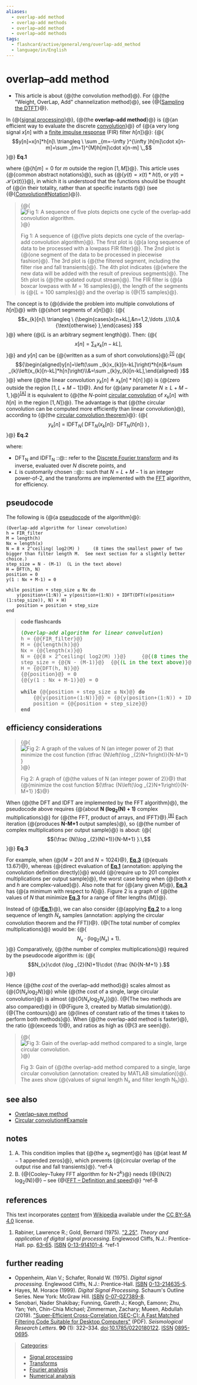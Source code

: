 ```yaml
---
aliases:
  - overlap-add method
  - overlap-add methods
  - overlap–add method
  - overlap–add methods
tags:
  - flashcard/active/general/eng/overlap-add_method
  - language/in/English
---
```


# overlap–add method

- This article is about {@{the convolution method}@}. For {@{the "Weight, OverLap, Add" channelization method}@}, see {@{[Sampling the DTFT](discrete-time%20Fourier%20transform.md#sampling%20the%20DTFT)}@}. <!--SR:!2025-09-24,69,328!2025-10-01,75,328!2025-09-30,74,328-->

In {@{[signal processing](signal%20processing.md)}@}, {@{the __overlap–add method__}@} is {@{an efficient way to evaluate the discrete [convolution](convolution.md)}@} of {@{a very long signal $x[n]$ with a [finite impulse response](finite%20impulse%20response.md) \(FIR\) filter $h[n]$}@}: {@{$$y[n]=x[n]*h[n]\ \triangleq \ \sum _{m=-\infty }^{\infty }h[m]\cdot x[n-m]=\sum _{m=1}^{M}h[m]\cdot x[n-m] \,,$$}@} __<a id="math Eq.1">Eq.1</a>__ <p> where {@{$h[m]=0$ for $m$ outside the region $[1,M]$}@}.  This article uses {@{common abstract notations}@}, such as {@{$y(t)=x(t)*h(t)$, or $y(t)={\mathcal {H} }\{x(t)\}$}@}, in which it is understood that the functions should be thought of {@{in their totality, rather than at specific instants $t$}@} \(see {@{[Convolution\#Notation](convolution.md#notation)}@}\). <!--SR:!2025-09-14,60,310!2026-05-29,258,330!2025-09-29,73,328!2025-09-21,67,328!2025-09-21,67,328!2025-09-29,73,328!2025-09-26,71,328!2025-09-28,72,328!2025-09-28,72,328!2026-06-07,267,338-->

> {@{![Fig 1: A sequence of five plots depicts one cycle of the overlap-add convolution algorithm.](../../archives/Wikimedia%20Commons/Overlap-add%20algorithm.svg)}@}
>
> Fig 1: A sequence of {@{five plots depicts one cycle of the overlap-add convolution algorithm}@}. The first plot is {@{a long sequence of data to be processed with a lowpass FIR filter}@}. The 2nd plot is {@{one segment of the data to be processed in piecewise fashion}@}. The 3rd plot is {@{the filtered segment, including the filter rise and fall transients}@}. The 4th plot indicates {@{where the new data will be added with the result of previous segments}@}. The 5th plot is {@{the updated output stream}@}. The FIR filter is {@{a boxcar lowpass with $M=16$ samples}@}, the length of the segments is {@{$L=100$ samples}@} and the overlap is {@{15 samples}@}. <!--SR:!2025-09-26,71,328!2025-09-29,73,328!2026-01-21,156,310!2025-09-20,66,328!2025-09-27,71,328!2025-09-28,72,328!2025-09-27,71,328!2025-09-27,71,328!2025-09-29,73,328!2025-09-24,68,318-->

The concept is to {@{divide the problem into multiple convolutions of $h[n]$}@} with {@{short segments of $x[n]$}@}: {@{$$x_{k}[n]\ \triangleq \ {\begin{cases}x[n+kL],&n=1,2,\ldots ,L\\0,&{\text{otherwise} },\end{cases} }$$}@} where {@{$L$ is an arbitrary segment length}@}. Then: {@{$$x[n]=\sum _{k}x_{k}[n-kL],\,$$}@} and $y[n]$ can be {@{written as a sum of short convolutions}@}:<sup>[\[1\]](#^ref-1)</sup> {@{$${\begin{aligned}y[n]=\left(\sum _{k}x_{k}[n-kL]\right)*h[n]&=\sum _{k}\left(x_{k}[n-kL]*h[n]\right)\\&=\sum _{k}y_{k}[n-kL],\end{aligned} }$$}@} where {@{the linear convolution $y_{k}[n]\ \triangleq \ x_{k}[n]*h[n]\,$}@} is {@{zero outside the region $[1,L+M-1]$}@}. And for {@{any parameter $N\geq L+M-1,\,$}@}<sup>[\[A\]](#^ref-A)</sup> it is equivalent to {@{the $N$-point [circular convolution](circular%20convolution.md) of $x_{k}[n]\,$ with $h[n]\,$ in the region $[1,N]$}@}.  The advantage is that {@{the circular convolution can be computed more efficiently than linear convolution}@}, according to {@{the [circular convolution theorem](discrete%20Fourier%20transform.md#circular%20convolution%20theorem%20and%20cross-correlation%20theorem)}@}: {@{$$y_{k}[n]\ =\ \scriptstyle {\text{IDFT} }_{N}\displaystyle (\ \scriptstyle {\text{DFT} }_{N}\displaystyle (x_{k}[n])\cdot \ \scriptstyle {\text{DFT} }_{N}\displaystyle (h[n])\ ) \,,$$}@} __<a id="math Eq.2">Eq.2</a>__ <p> where: <!--SR:!2025-09-28,72,328!2026-05-04,238,330!2025-09-29,73,328!2025-10-01,75,328!2026-06-06,266,338!2025-09-23,68,328!2026-03-23,192,318!2025-10-01,75,328!2025-09-28,72,328!2025-09-29,73,328!2025-10-01,75,328!2025-09-30,74,328!2025-09-23,67,318!2026-06-03,264,338-->

- DFT<sub>N</sub> and IDFT<sub>N</sub> ::@:: refer to the [Discrete Fourier transform](discrete%20Fourier%20transform.md) and its inverse, evaluated over $N$ discrete points, and <!--SR:!2025-09-27,71,328!2025-09-30,74,328-->
- $L$ is customarily chosen ::@:: such that $N=L+M-1$ is an integer power-of-2, and the transforms are implemented with the [FFT](fast%20Fourier%20transform.md) algorithm, for efficiency. <!--SR:!2025-09-20,66,328!2025-09-23,68,318-->

## pseudocode

The following is {@{a [pseudocode](pseudocode.md) of the algorithm}@}: <!--SR:!2025-09-22,67,310-->

```pseudocode
(Overlap-add algorithm for linear convolution)
h = FIR_filter
M = length(h)
Nx = length(x)
N = 8 × 2^ceiling( log2(M) )     (8 times the smallest power of two bigger than filter length M.  See next section for a slightly better choice.)
step_size = N - (M-1)  (L in the text above)
H = DFT(h, N)
position = 0
y(1 : Nx + M-1) = 0

while position + step_size ≤ Nx do
    y(position+(1:N)) = y(position+(1:N)) + IDFT(DFT(x(position+(1:step_size)), N) × H)
    position = position + step_size
end
```

> __code flashcards__
>
> <pre>
> <span style="color:green;">(<i>Overlap-add algorithm for linear convolution</i>)</span>
> h = {@{FIR_filter}@}
> M = {@{length(h)}@}
> Nx = {@{length(x)}@}
> N = {@{8 × 2^ceiling( log2(M) )}@}     {@{<span style="color:green;">(8 times the smallest power of two bigger than filter length M.  See next section for a slightly better choice.)</span>}@}
> step_size = {@{N - (M-1)}@}  {@{<span style="color:green;">(L in the text above)</span>}@}
> H = {@{DFT(h, N)}@}
> {@{position}@} = 0
> {@{y(1&nbsp;: Nx + M-1)}@} = 0
>
> <b>while</b> {@{position + step_size ≤ Nx}@} <b>do</b>
>     {@{y(position+(1:N))}@} = {@{y(position+(1:N)) + IDFT(DFT(x(position+(1:step_size)), N) × H)}@}
>     position = {@{position + step_size}@}
> <b>end</b>
> </pre> <!--SR:!2025-09-29,73,328!2025-09-24,69,318!2025-09-29,73,328!2025-09-25,70,328!2025-09-28,72,328!2025-09-30,74,328!2025-09-21,67,328!2025-09-21,67,328!2025-09-29,73,328!2025-09-30,74,328!2025-09-30,74,328!2025-09-29,73,328!2025-09-25,70,328!2025-09-15,60,318-->

## efficiency considerations

> {@{![Fig 2: A graph of the values of N \(an integer power of 2\) that minimize the cost function ${\tfrac {N\left(\log _{2}N+1\right)}{N-M+1} }$](../../archives/Wikimedia%20Commons/FFT%20size%20vs%20filter%20length%20for%20Overlap-add%20convolution.svg)}@}
>
> Fig 2: A graph of {@{the values of N \(an integer power of 2\)}@} that {@{minimize the cost function ${\tfrac {N\left(\log _{2}N+1\right)}{N-M+1} }$}@} <!--SR:!2025-09-27,71,328!2025-09-28,72,328!2026-06-04,265,338-->

When {@{the DFT and IDFT are implemented by the FFT algorithm}@}, the pseudocode above requires {@{about __N \(log<sub>2</sub>\(N\) + 1\)__ complex multiplications}@} for {@{the FFT, product of arrays, and IFFT}@}.<sup>[\[B\]](#^ref-B)</sup> Each iteration {@{produces __N-M+1__ output samples}@}, so {@{the number of complex multiplications per output sample}@} is about: {@{$${\frac {N(\log _{2}(N)+1)}{N-M+1} }.\,$$}@} __<a id="math Eq.3">Eq.3</a>__ <p> <!--SR:!2025-09-29,73,328!2025-09-30,74,328!2025-09-27,71,328!2025-09-30,74,328!2026-05-12,245,330!2025-09-30,74,328-->

For example, when {@{$M=201$ and $N=1024$}@}, __[Eq.3](#math%20Eq.3)__ {@{equals $13.67$}@}, whereas {@{direct evaluation of __[Eq.1](#math%20Eq.1)__ \(annotation: applying the convolution definition directly\)}@} would {@{require up to $201$ complex multiplications per output sample}@}, the worst case being when {@{both $x$ and $h$ are complex-valued}@}. Also note that for {@{any given $M$}@}, __[Eq.3](#math%20Eq.3)__ has {@{a minimum with respect to $N$}@}. Figure 2 is a graph of {@{the values of $N$ that minimize __[Eq.3](#math%20Eq.3)__ for a range of filter lengths \($M$\)}@}. <!--SR:!2025-09-28,72,328!2025-09-20,66,328!2025-09-24,69,328!2025-09-28,72,328!2025-09-28,72,328!2025-09-27,71,328!2025-10-01,75,328!2025-09-25,70,328-->

Instead of {@{__[Eq.1](#math%20Eq.1)__}@}, we can also consider {@{applying __[Eq.2](#math%20Eq.2)__ to a long sequence of length $N_{x}$ samples \(annotation: applying the circular convolution theorem and the FFT\)}@}. {@{The total number of complex multiplications}@} would be: {@{$$N_{x}\cdot (\log _{2}(N_{x})+1).$$}@} Comparatively, {@{the number of complex multiplications}@} required by the pseudocode algorithm is: {@{$$N_{x}\cdot (\log _{2}(N)+1)\cdot {\frac {N}{N-M+1} }.$$}@} <!--SR:!2025-09-27,71,328!2025-10-01,75,328!2025-09-28,72,328!2026-01-08,132,298!2025-10-01,75,328!2025-09-24,68,318-->

Hence {@{the _cost_ of the overlap–add method}@} scales almost as {@{$O\left(N_{x}\log _{2}N\right)$}@} while {@{the cost of a single, large circular convolution}@} is almost {@{$O\left(N_{x}\log _{2}N_{x}\right)$}@}. {@{The two methods are also compared}@} in {@{Figure 3, created by Matlab simulation}@}. {@{The contours}@} are {@{lines of constant ratio of the times it takes to perform both methods}@}. When {@{the overlap-add method is faster}@}, the ratio {@{exceeds 1}@}, and ratios as high as {@{3 are seen}@}. <!--SR:!2025-09-23,68,328!2025-09-26,71,328!2025-09-29,73,328!2025-10-01,75,328!2025-09-27,71,328!2026-06-02,263,338!2025-09-27,71,328!2025-10-01,75,328!2025-09-29,73,328!2025-09-30,74,328!2025-09-27,71,328-->

> {@{![Fig 3: Gain of the overlap-add method compared to a single, large circular convolution.](../../archives/Wikimedia%20Commons/Gain%20oa%20method.png)}@}
>
> Fig 3: Gain of {@{the overlap-add method compared to a single, large circular convolution \(annotation: created by MATLAB simulation\)}@}. The axes show {@{values of signal length N<sub>x</sub> and filter length N<sub>h</sub>}@}. <!--SR:!2025-09-27,71,328!2025-09-27,71,328!2025-09-30,74,328-->

## see also

- [Overlap–save method](overlap–save%20method.md)
- [Circular convolution\#Example](circular%20convolution.md#example)

## notes

1. A. This condition implies that {@{the $x_{k}$ segment}@} has {@{at least $M-1$ appended zeros}@}, which prevents {@{circular overlap of the output rise and fall transients}@}. <a id="^ref-A"></a>^ref-A
2. B. {@{Cooley–Tukey FFT algorithm for N=2<sup>k</sup>}@} needs {@{\(N/2\) log<sub>2</sub>\(N\)}@} – see {@{[FFT – Definition and speed](fast%20Fourier%20transform.md#definition)}@} <a id="^ref-B"></a>^ref-B <!--SR:!2025-10-01,75,328!2025-09-25,69,318!2025-10-01,75,328!2025-09-20,66,328!2025-09-28,72,328!2025-09-28,72,328-->

## references

This text incorporates [content](https://en.wikipedia.org/wiki/overlap–add_method) from [Wikipedia](Wikipedia.md) available under the [CC BY-SA 4.0](https://creativecommons.org/licenses/by-sa/4.0/) license.

1. <a id="CITEREFRabiner, Lawrence R.Gold, Bernard1975"></a> Rabiner, Lawrence R.; Gold, Bernard \(1975\). ["2.25"](https://archive.org/details/theoryapplicatio00rabi/page/63). _Theory and application of digital signal processing_. Englewood Cliffs, N.J.: Prentice-Hall. pp. [63–65](https://archive.org/details/theoryapplicatio00rabi/page/63). [ISBN](ISBN%20(identifier).md) [0-13-914101-4](https://en.wikipedia.org/wiki/Special:BookSources/0-13-914101-4). <a id="^ref-1"></a>^ref-1

## further reading

- <a id="CITEREFOppenheim, Alan V.Schafer, Ronald W.1975"></a> Oppenheim, Alan V.; Schafer, Ronald W. \(1975\). _Digital signal processing_. Englewood Cliffs, N.J.: Prentice-Hall. [ISBN](ISBN%20(identifier).md) [0-13-214635-5](https://en.wikipedia.org/wiki/Special:BookSources/0-13-214635-5).
- <a id="CITEREFHayes, M. Horace1999"></a> Hayes, M. Horace \(1999\). _Digital Signal Processing_. Schaum's Outline Series. New York: McGraw Hill. [ISBN](ISBN%20(identifier).md) [0-07-027389-8](https://en.wikipedia.org/wiki/Special:BookSources/0-07-027389-8).
- <a id="CITEREFSenobariFunningKeoghZhu2019"></a> Senobari, Nader Shakibay; Funning, Gareth J.; Keogh, Eamonn; Zhu, Yan; Yeh, Chin-Chia Michael; Zimmerman, Zachary; Mueen, Abdullah \(2019\). ["Super-Efficient Cross-Correlation \(SEC-C\): A Fast Matched Filtering Code Suitable for Desktop Computers"](https://www.cs.ucr.edu/~eamonn/SuperEfficientCrossCorrelation.pdf) \(PDF\). _Seismological Research Letters_. __90__ \(1\): 322–334. [doi](doi%20(identifier).md):[10.1785/0220180122](https://doi.org/10.1785%2F0220180122). [ISSN](ISSN%20(identifier).md) [0895-0695](https://search.worldcat.org/issn/0895-0695).

> [Categories](https://en.wikipedia.org/wiki/Help:Category):
>
> - [Signal processing](https://en.wikipedia.org/wiki/Category:Signal%20processing)
> - [Transforms](https://en.wikipedia.org/wiki/Category:Transforms)
> - [Fourier analysis](https://en.wikipedia.org/wiki/Category:Fourier%20analysis)
> - [Numerical analysis](https://en.wikipedia.org/wiki/Category:Numerical%20analysis)
